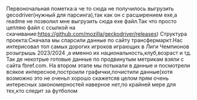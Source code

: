  Первоночальная пометка:а че то сюда не получилось выгрузить  gecodriver(нужный для парсинга),так как он с расширением exe,а readme не позволил мне выгрузить сюда exe файл.Так что просто цепляю файл с ссылкой на скачивание:https://github.com/mozilla/geckodriver/releases)
 Структура проекта:Сначала мы спарсили данные по сайту трансфермаркт.Нас интерисовал топ самых дорогих игроков играющих в Лиги Чемпионов розыгрышь 2023/2024 ,а именно их национальность,клуб,возраст и тд. Так де некотрые готовые данные по продвинутым метрикам взяли с сайта fbref.com.
На втором этапе мы потыкали в данные и посмотрели всякое интересное,построили графички,почистили данные(хотя возможно это не оченьл хорошо скажетсяв целом прям очень интересных закономерностей наверное нет,по крайней мере для тех,кто следит за футболом
